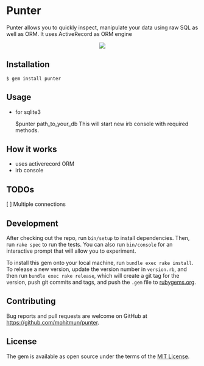 # Punter

Punter allows you to quickly inspect, manipulate your data using raw SQL as well as ORM. It uses ActiveRecord as ORM engine

<p align="center">
  <img src="https://cdn.rawgit.com/mohitmun/punter/ce455a7/termtosvg_afdv3y8o.svg">
</p>

## Installation


    $ gem install punter

## Usage

* for sqlite3

    $punter path_to_your_db
This will start new irb console with required methods.  

## How it works

* uses activerecord ORM
* irb console
## TODOs

[ ] Multiple connections

## Development

After checking out the repo, run `bin/setup` to install dependencies. Then, run `rake spec` to run the tests. You can also run `bin/console` for an interactive prompt that will allow you to experiment.

To install this gem onto your local machine, run `bundle exec rake install`. To release a new version, update the version number in `version.rb`, and then run `bundle exec rake release`, which will create a git tag for the version, push git commits and tags, and push the `.gem` file to [rubygems.org](https://rubygems.org).

## Contributing

Bug reports and pull requests are welcome on GitHub at https://github.com/mohitmun/punter.


## License

The gem is available as open source under the terms of the [MIT License](http://opensource.org/licenses/MIT).

